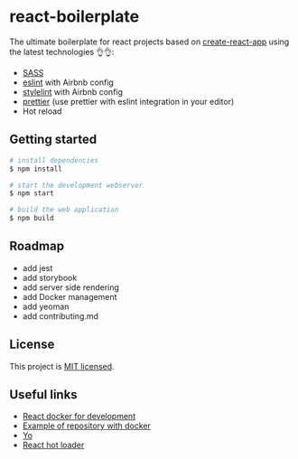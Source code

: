 # react-boilerplate

The ultimate boilerplate for react projects based on [create-react-app](https://github.com/facebook/create-react-app) using the latest technologies :ok_hand::ok_hand::

- [SASS](https://sass-lang.com/)
- [eslint](https://eslint.org/) with Airbnb config
- [stylelint](https://stylelint.io/) with Airbnb config
- [prettier](https://prettier.io) (use prettier with eslint integration in your editor)
- Hot reload

## Getting started

```bash
# install dependencies
$ npm install

# start the development webserver
$ npm start

# build the web application
$ npm build
```

## Roadmap

- add jest
- add storybook
- add server side rendering
- add Docker management
- add yeoman
- add contributing.md

## License

This project is [MIT licensed](https://github.com/facebook/jest/blob/master/LICENSE).

## Useful links

- [React docker for development](https://medium.com/@McMenemy/react-docker-for-development-and-production-6cb50a1218c5)
- [Example of repository with docker](https://github.com/McMenemy/GoDoRP)
- [Yo](https://yeoman.io/learning/index.html)
- [React hot loader](https://github.com/gaearon/react-hot-loader)
